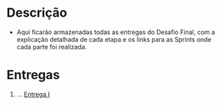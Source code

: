 
# Descrição 

- Aqui ficarão armazenadas todas as entregas do Desafio Final, com a explicação detalhada de cada etapa e os links para as Sprints onde cada parte foi realizada.

# Entregas


1. ...
[Entrega I](Entrega%201/README.md)




